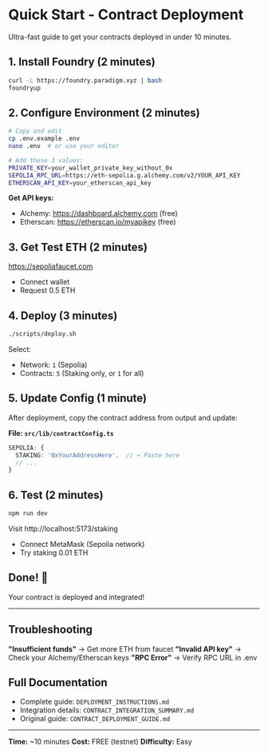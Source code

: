 # Quick Start - Contract Deployment

Ultra-fast guide to get your contracts deployed in under 10 minutes.

## 1. Install Foundry (2 minutes)

```bash
curl -L https://foundry.paradigm.xyz | bash
foundryup
```

## 2. Configure Environment (2 minutes)

```bash
# Copy and edit
cp .env.example .env
nano .env  # or use your editor

# Add these 3 values:
PRIVATE_KEY=your_wallet_private_key_without_0x
SEPOLIA_RPC_URL=https://eth-sepolia.g.alchemy.com/v2/YOUR_API_KEY
ETHERSCAN_API_KEY=your_etherscan_api_key
```

**Get API keys:**
- Alchemy: https://dashboard.alchemy.com (free)
- Etherscan: https://etherscan.io/myapikey (free)

## 3. Get Test ETH (2 minutes)

https://sepoliafaucet.com
- Connect wallet
- Request 0.5 ETH

## 4. Deploy (3 minutes)

```bash
./scripts/deploy.sh
```

Select:
- Network: `1` (Sepolia)
- Contracts: `5` (Staking only, or `1` for all)

## 5. Update Config (1 minute)

After deployment, copy the contract address from output and update:

**File: `src/lib/contractConfig.ts`**

```typescript
SEPOLIA: {
  STAKING: '0xYourAddressHere',  // ← Paste here
  // ...
}
```

## 6. Test (2 minutes)

```bash
npm run dev
```

Visit http://localhost:5173/staking
- Connect MetaMask (Sepolia network)
- Try staking 0.01 ETH

## Done! 🎉

Your contract is deployed and integrated!

---

## Troubleshooting

**"Insufficient funds"** → Get more ETH from faucet
**"Invalid API key"** → Check your Alchemy/Etherscan keys
**"RPC Error"** → Verify RPC URL in .env

## Full Documentation

- Complete guide: `DEPLOYMENT_INSTRUCTIONS.md`
- Integration details: `CONTRACT_INTEGRATION_SUMMARY.md`
- Original guide: `CONTRACT_DEPLOYMENT_GUIDE.md`

---

**Time:** ~10 minutes
**Cost:** FREE (testnet)
**Difficulty:** Easy
